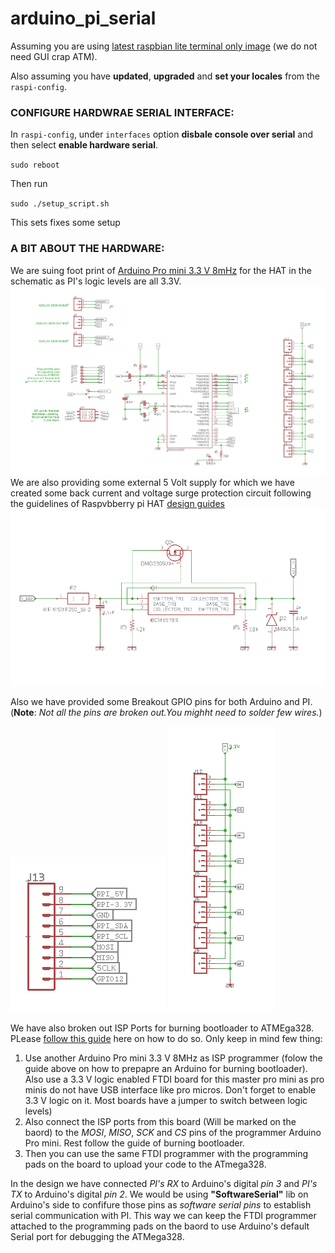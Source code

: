 # arduino_pi_serial

Assuming you are using [latest raspbian lite terminal only image](http://downloads.raspberrypi.org/raspbian/release_notes.txt) 
(we do not need GUI crap ATM).

Also assuming you have **updated**, **upgraded** and **set your locales** from the `raspi-config`. 

### CONFIGURE HARDWRAE SERIAL INTERFACE:
In `raspi-config`, under `interfaces` option **disbale console over serial** and then select **enable hardware serial**.

`sudo reboot`

Then run

`sudo ./setup_script.sh`

This sets fixes some setup

### A BIT ABOUT THE HARDWARE:
We are suing foot print of [Arduino Pro mini 3.3 V 8mHz](https://cdn.sparkfun.com/datasheets/Dev/Arduino/Boards/Arduino-Pro-Mini-v14.pdf) for the HAT in the schematic as PI's logic levels are all 3.3V. 
![](/imgs/arduino.png)
We are also providing some external 5 Volt supply for which we have created some back current 
and voltage surge protection circuit following the guidelines of Raspvbberry pi HAT [design guides](https://github.com/raspberrypi/hats/blob/master/designguide.md)
![](/imgs/voltage_circuit.png)

Also we have provided some Breakout GPIO pins for both Arduino and PI. (**Note**: _Not all the pins are broken out.You mighht need to solder few wires._)

![PI's few breakouts](/imgs/pi_breakouts.png)
![ATMega's few breakouts](/imgs/arduino_breakouts.png)

We have also broken out ISP Ports for burning bootloader to ATMEga328. 
PLease [follow this guide](http://www.electronoobs.com/eng_arduino_tut6.php) here on how to do so. 
Only keep in mind few thing:
1. Use another Arduino Pro mini 3.3 V 8MHz as ISP programmer (folow the guide above on how to prepapre an Arduino for burning bootloader). Also use a 3.3 V logic enabled FTDI board for this master pro mini as pro minis do not have USB interface like pro micros. Don't forget to enable 3.3 V logic on it. Most boards have a jumper to switch between logic levels)
![]()
2. Also connect the ISP ports from this board (Will be marked on the baord) to the _MOSI_, _MISO_, _SCK_ and _CS_ pins of the programmer Arduino Pro mini. Rest follow the guide of burning bootloader.
3. Then you can use the same FTDI programmer  with the programming pads on the board to upload your code to the ATmega328.

In the design we have connected _PI's RX_ to Arduino's digital _pin 3_ and _PI's TX_ to Arduino's digital _pin 2_. We would be using **"SoftwareSerial"** lib on Arduino's side to confifure those pins as _software serial pins_ to establish serial communication with PI. This way we can keep the FTDI programmer attached to the programming pads on the baord to use Arduino's default Serial port for debugging the ATMega328. 

